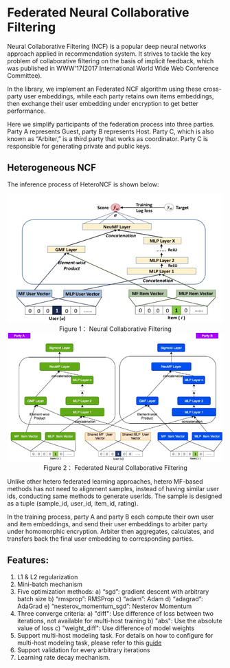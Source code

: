 # Federated Neural Collaborative Filtering

Neural Collaborative Filtering (NCF) is a popular deep neural networks approach applied in recommendation system. It strives to tackle the key problem of collaborative filtering on the basis of implicit feedback, which was published in WWW'17(2017 International World Wide Web Conference Committee).

In the library, we implement an Federated NCF algorithm using these cross-party user embeddings, while each party retains own items embeddings, then exchange their user embedding under encryption to get better performance. 

Here we simplify participants of the federation process into three parties. Party A represents Guest, party B represents Host. Party C, which is also known as “Arbiter,” is a third party that works as coordinator. Party C is responsible for generating private and public keys.

## Heterogeneous NCF

The inference process of HeteroNCF is shown below:

<div style="text-align:center", align=center>
<img src="../images/NCF.jpg" alt="samples" width="500" height="300" /><br/>
Figure 1： Neural Collaborative Filtering</div>

<div style="text-align:center", align=center>
<img src="../images/FedNCF.jpg" alt="samples" width="500" height="300" /><br/>
Figure 2： Federated Neural Collaborative Filtering</div>

Unlike other hetero federated learning approaches, hetero MF-based methods has not need to alignment samples, instead of having similar user ids, conducting same methods to generate userIds. The sample is designed as a tuple (sample_id, user_id, item_id, rating).

In the training process, party A and party B each compute their own user and item embeddings, and send their user embeddings to arbiter party under homomorphic encryption. Arbiter then aggregates, calculates, and transfers back the final user embedding to corresponding parties. 

## Features:
1. L1 & L2 regularization
2. Mini-batch mechanism
3. Five optimization methods:
    a) “sgd”: gradient descent with arbitrary batch size
    b) “rmsprop”: RMSProp
    c) “adam”: Adam
    d) “adagrad”: AdaGrad
    e) “nesterov_momentum_sgd”: Nesterov Momentum
4. Three converge criteria:
 a) "diff": Use difference of loss between two iterations, not available for multi-host training
 b) "abs": Use the absolute value of loss
 c) "weight_diff": Use difference of model weights
5. Support multi-host modeling task. For details on how to configure for multi-host modeling task, please refer to this [guide](../../../doc/dsl_conf_setting_guide.md)
6. Support validation for every arbitrary iterations
7. Learning rate decay mechanism.